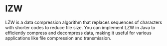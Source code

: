 # lZW
LZW is a data compression algorithm that replaces sequences of characters with shorter codes to reduce file size. You can implement LZW in Java to efficiently compress and decompress data, making it useful for various applications like file compression and transmission.
